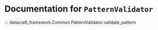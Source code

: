 # Documentation for `PatternValidator`

::: datacraft_framework.Common.PatternValidator.validate_pattern
